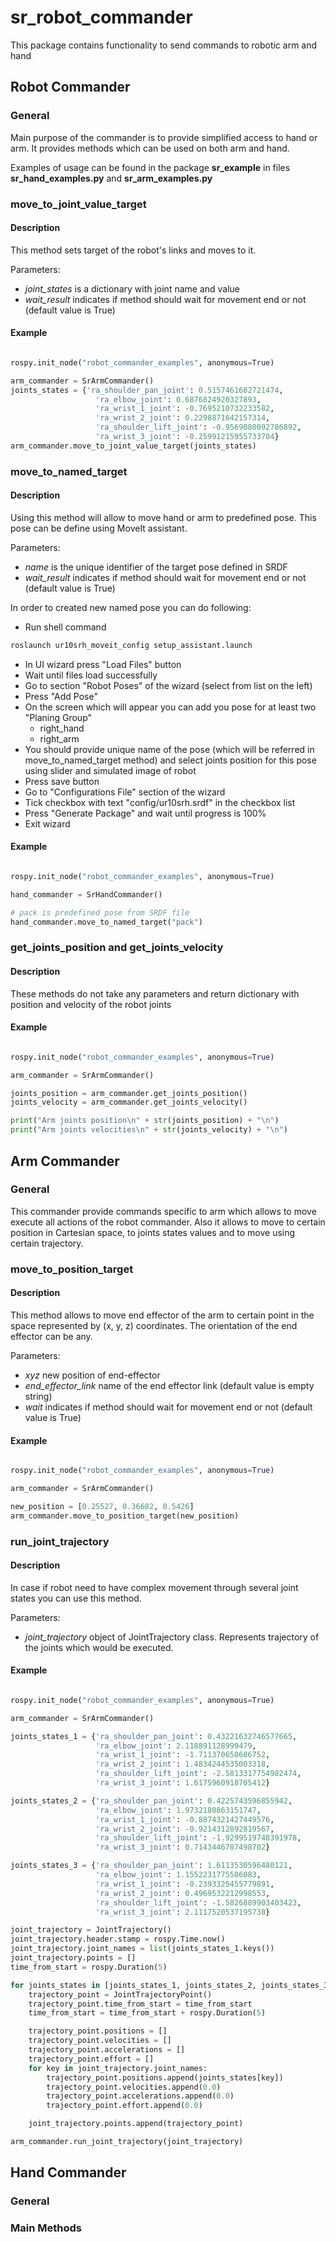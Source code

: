 # sr_robot_commander
This package contains functionality to send commands to robotic arm and hand


## Robot Commander

### General

Main purpose of the commander is to provide simplified access to hand or arm.
It provides methods which can be used on both arm and hand.

Examples of usage can be found in the package **sr_example** in files **sr_hand_examples.py** and **sr_arm_examples.py**

### move_to_joint_value_target 

#### Description

This method sets target of the robot's links and moves to it. 

Parameters:
 
   * *joint_states* is a dictionary with joint name and value
   * *wait_result* indicates if method should wait for movement end or not (default value is True)

#### Example 

```python

rospy.init_node("robot_commander_examples", anonymous=True)

arm_commander = SrArmCommander()
joints_states = {'ra_shoulder_pan_joint': 0.5157461682721474, 
                   'ra_elbow_joint': 0.6876824920327893,
                   'ra_wrist_1_joint': -0.7695210732233582,
                   'ra_wrist_2_joint': 0.2298871642157314,
                   'ra_shoulder_lift_joint': -0.9569080092786892,
                   'ra_wrist_3_joint': -0.25991215955733704}
arm_commander.move_to_joint_value_target(joints_states)
```

### move_to_named_target

#### Description

Using this method will allow to move hand or arm to predefined pose. This pose can be define using MoveIt assistant.

Parameters:
 
   * *name* is the unique identifier of the target pose defined in SRDF
   * *wait_result* indicates if method should wait for movement end or not (default value is True)

In order to created new named pose you can do following: 

* Run shell command 
```bash
roslaunch ur10srh_moveit_config setup_assistant.launch
```
* In UI wizard press "Load Files" button
* Wait until files load successfully 
* Go to section "Robot Poses" of the wizard (select from list on the left)
* Press "Add Pose"
* On the screen which will appear you can add you pose for at least two "Planing Group"
  * right_hand
  * right_arm
* You should provide unique name of the pose (which will be referred in move_to_named_target method) and select joints position for this pose using slider and simulated image of robot
* Press save button
* Go to "Configurations File" section of the wizard
* Tick checkbox with text "config/ur10srh.srdf" in the checkbox list
* Press "Generate Package" and wait until progress is 100%
* Exit wizard  

#### Example 

```python

rospy.init_node("robot_commander_examples", anonymous=True)

hand_commander = SrHandCommander()

# pack is predefined pose from SRDF file
hand_commander.move_to_named_target("pack")
```

### get_joints_position and get_joints_velocity

#### Description 

These methods do not take any parameters and return dictionary with position and velocity of the robot joints

#### Example

```python

rospy.init_node("robot_commander_examples", anonymous=True)

arm_commander = SrArmCommander()

joints_position = arm_commander.get_joints_position()
joints_velocity = arm_commander.get_joints_velocity()

print("Arm joints position\n" + str(joints_position) + "\n")
print("Arm joints velocities\n" + str(joints_velocity) + "\n")
```

## Arm Commander

### General

This commander provide commands specific to arm which allows to move execute all actions of the robot commander.
Also it allows to move to certain position in Cartesian space, to joints states values and to move using certain trajectory.
 

### move_to_position_target

#### Description

This method allows to move end effector of the arm to certain point in the space represented by (x, y, z) coordinates.
The orientation of the end effector can be any.

Parameters:
 
  * *xyz* new position of end-effector
  * *end_effector_link* name of the end effector link (default value is empty string)
  * *wait* indicates if method should wait for movement end or not (default value is True)

#### Example

```python

rospy.init_node("robot_commander_examples", anonymous=True)

arm_commander = SrArmCommander()

new_position = [0.25527, 0.36682, 0.5426]
arm_commander.move_to_position_target(new_position)
```

### run_joint_trajectory

#### Description

In case if robot need to have complex movement through several joint states you can use this method.
 
Parameters:
 
  * *joint_trajectory* object of JointTrajectory class. Represents trajectory of the joints which would be executed.
  
#### Example

```python

rospy.init_node("robot_commander_examples", anonymous=True)

arm_commander = SrArmCommander()

joints_states_1 = {'ra_shoulder_pan_joint': 0.43221632746577665, 
                   'ra_elbow_joint': 2.118891128999479,
                   'ra_wrist_1_joint': -1.711370650686752, 
                   'ra_wrist_2_joint': 1.4834244535003318,
                   'ra_shoulder_lift_joint': -2.5813317754982474, 
                   'ra_wrist_3_joint': 1.6175960918705412}

joints_states_2 = {'ra_shoulder_pan_joint': 0.4225743596855942, 
                   'ra_elbow_joint': 1.9732180863151747,
                   'ra_wrist_1_joint': -0.8874321427449576, 
                   'ra_wrist_2_joint': -0.9214312892819567,
                   'ra_shoulder_lift_joint': -1.9299519748391978, 
                   'ra_wrist_3_joint': 0.7143446787498702}

joints_states_3 = {'ra_shoulder_pan_joint': 1.6113530596480121, 
                   'ra_elbow_joint': 1.1552231775506083,
                   'ra_wrist_1_joint': -0.2393325455779891, 
                   'ra_wrist_2_joint': 0.4969532212998553,
                   'ra_shoulder_lift_joint': -1.5826889903403423, 
                   'ra_wrist_3_joint': 2.1117520537195738}

joint_trajectory = JointTrajectory()
joint_trajectory.header.stamp = rospy.Time.now()
joint_trajectory.joint_names = list(joints_states_1.keys())
joint_trajectory.points = []
time_from_start = rospy.Duration(5)

for joints_states in [joints_states_1, joints_states_2, joints_states_3]:
    trajectory_point = JointTrajectoryPoint()
    trajectory_point.time_from_start = time_from_start
    time_from_start = time_from_start + rospy.Duration(5)

    trajectory_point.positions = []
    trajectory_point.velocities = []
    trajectory_point.accelerations = []
    trajectory_point.effort = []
    for key in joint_trajectory.joint_names:
        trajectory_point.positions.append(joints_states[key])
        trajectory_point.velocities.append(0.0)
        trajectory_point.accelerations.append(0.0)
        trajectory_point.effort.append(0.0)

    joint_trajectory.points.append(trajectory_point)

arm_commander.run_joint_trajectory(joint_trajectory)
```
 

## Hand Commander
 
### General

### Main Methods
 
 